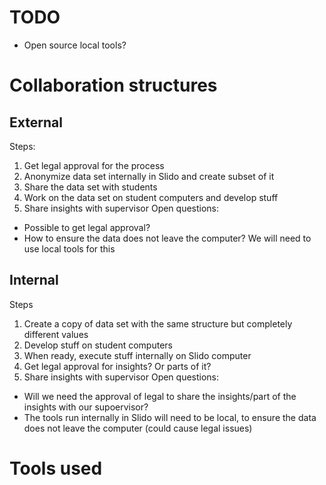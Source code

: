 # TODO
* Open source local tools?


# Collaboration structures

## External
Steps:
1. Get legal approval for the process
2. Anonymize data set internally in Slido and create subset of it
3. Share the data set with students
4. Work on the data set on student computers and develop stuff
5. Share insights with supervisor
Open questions:
* Possible to get legal approval?
* How to ensure the data does not leave the computer? We will need to use local tools for this

## Internal
Steps
1. Create a copy of data set with the same structure but completely different values 
2. Develop stuff on student computers
3. When ready, execute stuff internally on Slido computer
4. Get legal approval for insights? Or parts of it?
5. Share insights with supervisor
Open questions:
* Will we need the approval of legal to share the insights/part of the insights with our supoervisor?
* The tools run internally in Slido will need to be local, to ensure the data does not leave the computer (could cause legal issues)

# Tools used